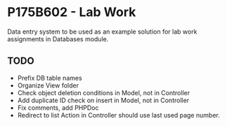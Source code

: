 # P175B602 - Lab Work

Data entry system to be used as an example solution for lab work assignments in Databases module.

## TODO
- Prefix DB table names
- Organize View folder
- Check object deletion conditions in Model, not in Controller
- Add duplicate ID check on insert in Model, not in Controller
- Fix comments, add PHPDoc
- Redirect to list Action in Controller should use last used page number.

